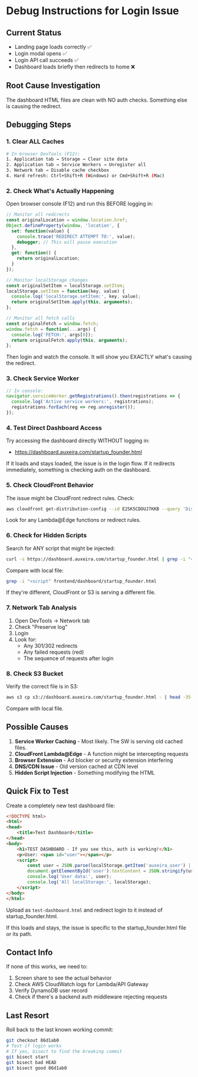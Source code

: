 # Debug Instructions for Login Issue

## Current Status
- Landing page loads correctly ✅
- Login modal opens ✅  
- Login API call succeeds ✅
- Dashboard loads briefly then redirects to home ❌

## Root Cause Investigation

The dashboard HTML files are clean with NO auth checks. Something else is causing the redirect.

## Debugging Steps

### 1. Clear ALL Caches
```bash
# In browser DevTools (F12):
1. Application tab → Storage → Clear site data
2. Application tab → Service Workers → Unregister all
3. Network tab → Disable cache checkbox
4. Hard refresh: Ctrl+Shift+R (Windows) or Cmd+Shift+R (Mac)
```

### 2. Check What's Actually Happening

Open browser console (F12) and run this BEFORE logging in:

```javascript
// Monitor all redirects
const originalLocation = window.location.href;
Object.defineProperty(window, 'location', {
  set: function(value) {
    console.trace('REDIRECT ATTEMPT TO:', value);
    debugger; // This will pause execution
  },
  get: function() {
    return originalLocation;
  }
});

// Monitor localStorage changes
const originalSetItem = localStorage.setItem;
localStorage.setItem = function(key, value) {
  console.log('localStorage.setItem:', key, value);
  return originalSetItem.apply(this, arguments);
};

// Monitor all fetch calls
const originalFetch = window.fetch;
window.fetch = function(...args) {
  console.log('FETCH:', args[0]);
  return originalFetch.apply(this, arguments);
};
```

Then login and watch the console. It will show you EXACTLY what's causing the redirect.

### 3. Check Service Worker

```javascript
// In console:
navigator.serviceWorker.getRegistrations().then(registrations => {
  console.log('Active service workers:', registrations);
  registrations.forEach(reg => reg.unregister());
});
```

### 4. Test Direct Dashboard Access

Try accessing the dashboard directly WITHOUT logging in:
- https://dashboard.auxeira.com/startup_founder.html

If it loads and stays loaded, the issue is in the login flow.
If it redirects immediately, something is checking auth on the dashboard.

### 5. Check CloudFront Behavior

The issue might be CloudFront redirect rules. Check:

```bash
aws cloudfront get-distribution-config --id E2SK5CDOUJ7KKB --query 'DistributionConfig.DefaultCacheBehavior'
```

Look for any Lambda@Edge functions or redirect rules.

### 6. Check for Hidden Scripts

Search for ANY script that might be injected:

```bash
curl -s https://dashboard.auxeira.com/startup_founder.html | grep -i "<script"
```

Compare with local file:
```bash
grep -i "<script" frontend/dashboard/startup_founder.html
```

If they're different, CloudFront or S3 is serving a different file.

### 7. Network Tab Analysis

1. Open DevTools → Network tab
2. Check "Preserve log"
3. Login
4. Look for:
   - Any 301/302 redirects
   - Any failed requests (red)
   - The sequence of requests after login

### 8. Check S3 Bucket

Verify the correct file is in S3:

```bash
aws s3 cp s3://dashboard.auxeira.com/startup_founder.html - | head -35
```

Compare with local file.

## Possible Causes

1. **Service Worker Caching** - Most likely. The SW is serving old cached files.
2. **CloudFront Lambda@Edge** - A function might be intercepting requests
3. **Browser Extension** - Ad blocker or security extension interfering
4. **DNS/CDN Issue** - Old version cached at CDN level
5. **Hidden Script Injection** - Something modifying the HTML

## Quick Fix to Test

Create a completely new test dashboard file:

```html
<!DOCTYPE html>
<html>
<head>
    <title>Test Dashboard</title>
</head>
<body>
    <h1>TEST DASHBOARD - If you see this, auth is working!</h1>
    <p>User: <span id="user"></span></p>
    <script>
        const user = JSON.parse(localStorage.getItem('auxeira_user') || '{}');
        document.getElementById('user').textContent = JSON.stringify(user, null, 2);
        console.log('User data:', user);
        console.log('All localStorage:', localStorage);
    </script>
</body>
</html>
```

Upload as `test-dashboard.html` and redirect login to it instead of startup_founder.html.

If this loads and stays, the issue is specific to the startup_founder.html file or its path.

## Contact Info

If none of this works, we need to:
1. Screen share to see the actual behavior
2. Check AWS CloudWatch logs for Lambda/API Gateway
3. Verify DynamoDB user record
4. Check if there's a backend auth middleware rejecting requests

## Last Resort

Roll back to the last known working commit:

```bash
git checkout 86d1ab0
# Test if login works
# If yes, bisect to find the breaking commit
git bisect start
git bisect bad HEAD
git bisect good 86d1ab0
```
